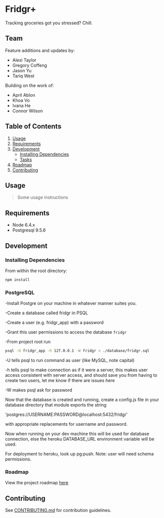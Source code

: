 # Fridgr+
Tracking groceries got you stressed? Chill.

## Team
Feature additions and updates by:
- Alexi Taylor
- Gregory Coffeng
- Jason Yu
- Tariq West

Building on the work of:
- April Ablon
- Khoa Vo
- Ivana He
- Connor Wilson

## Table of Contents

1. [Usage](#Usage)
2. [Requirements](#requirements)
3. [Development](#development)
    - [Installing Dependencies](#installing-dependencies)
    - [Tasks](#tasks)
4. [Roadmap](#roadmap)
5. [Contributing](#contributing)

## Usage

> Some usage instructions

## Requirements

- Node 6.4.x
- Postgresql 9.5.6

## Development

### Installing Dependencies

From within the root directory:

```sh
npm install
```

### PostgreSQL

-Install Postgre on your machine in whatever manner suites you.

-Create a database called fridgr in PSQL

-Create a user (e.g. fridgr_app) with a password

-Grant this user permissions to access the database `fridgr`

-From project root run

```sh
psql -U fridgr_app -h 127.0.0.1 -W fridgr < ./database/fridgr.sql
```
-U tells psql to run command as user (like MySQL, note capital)

-h tells psql to make connection as if it were a server, this makes user access consistent with server access, and should save you from having to create two users, let me know if there are issues here

-W makes psql ask for password

Now that the database is created and running, create a config.js file in your database directory that module exports the string

'postgres://USERNAME:PASSWORD@localhost:5432/fridgr'

with appropriate replacements for username and password.

Now when running on your dev machine this will be used for database connection, else the heroku DATABASE_URL environment variable will be used.

For deployment to heroku, look up pg:push. Note: user will need schema permissions.


### Roadmap

View the project roadmap [here](https://trello.com/b/CBEpWlz0)


## Contributing

See [CONTRIBUTING.md](CONTRIBUTING.md) for contribution guidelines.
